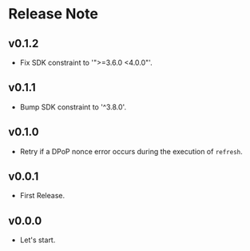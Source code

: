 # Release Note

## v0.1.2

- Fix SDK constraint to '">=3.6.0 <4.0.0"'.

## v0.1.1

- Bump SDK constraint to '^3.8.0'.

## v0.1.0

- Retry if a DPoP nonce error occurs during the execution of `refresh`.

## v0.0.1

- First Release.

## v0.0.0

- Let's start.
